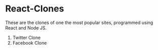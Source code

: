 # React-Clones
These are the clones of one the most popular sites, programmed using React and Node JS.

1. Twitter Clone
2. Facebook Clone
